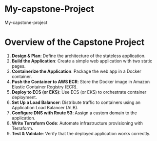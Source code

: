 # My-capstone-Project
My-capstone-project
# Overview of the Capstone Project

1. **Design & Plan**: Define the architecture of the stateless application.  
2. **Build the Application**: Create a simple web application with two static pages.  
3. **Containerize the Application**: Package the web app in a Docker container.  
4. **Push the Container to AWS ECR**: Store the Docker image in Amazon Elastic Container Registry (ECR).  
5. **Deploy to ECS (or EKS)**: Use ECS (or EKS) to orchestrate container deployment.  
6. **Set Up a Load Balancer**: Distribute traffic to containers using an Application Load Balancer (ALB).  
7. **Configure DNS with Route 53**: Assign a custom domain to the application.  
8. **Write Terraform Code**: Automate infrastructure provisioning with Terraform.  
9. **Test & Validate**: Verify that the deployed application works correctly.  
